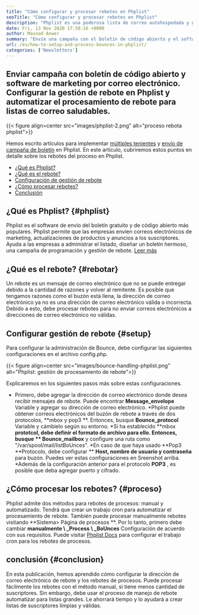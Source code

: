 ```yaml
---
title: "Cómo configurar y procesar rebotes en Phplist" 
seoTitle: "Cómo configurar y procesar rebotes en Phplist" 
description: "Phplist es una poderosa lista de correo autohospedada y gerente de boletín. Ayuda a las empresas a enviar campañas de boletines y rebotes de procesos fácilmente." 
date: Fri, 13 Nov 2020 17:50:16 +0000
author: Masood Anwer
summary: "Envíe una campaña con el boletín de código abierto y el software de marketing por correo electrónico. Configurar la gestión de rebote en Phplist y automatizar el procesamiento de rebote para listas de correo saludables." 
url: /es/how-to-setup-and-process-bounces-in-phplist/
categories: ['Newsletters']
---
```


## Enviar campaña con boletín de código abierto y software de marketing por correo electrónico. Configurar la gestión de rebote en Phplist y automatizar el procesamiento de rebote para listas de correo saludables.

{{< figure align=center src="images/phplist-2.png" alt="proceso rebota phplist">}}

Hemos escrito artículos para implementar [múltiples tenientes][1] y [envío de campaña de boletín][2] en Phplist. En este artículo, cubriremos estos puntos en detalle sobre los rebotes del proceso en Phplist.
  * [¿Qué es Phplist?][3]
  * [¿Qué es el rebote?][4]
  * [Configuración de gestión de rebote][5]
  * [¿Cómo procesar rebotes?][6]
  * [Conclusión][7]

## ¿Qué es Phplist?   {#phplist}
Phplist es el software de envío del boletín gratuito y de código abierto más populares. Phplist permite que las empresas envíen correos electrónicos de marketing, actualizaciones de productos y anuncios a los suscriptores. Ayuda a las empresas a administrar el listado, diseñar un boletín hermoso, una campaña de programación y gestión de rebote. [Leer más][8]

## ¿Qué es el rebote?   {#rebotar}
Un rebote es un mensaje de correo electrónico que no se puede entregar debido a la cantidad de razones y volver al remitente. Es posible que tengamos razones como el buzón está llena, la dirección de correo electrónico ya no es una dirección de correo electrónico válida o incorrecta. Debido a esto, debe procesar rebotes para no enviar correos electrónicos a direcciones de correo electrónico no válidas.

## Configurar gestión de rebote   {#setup}
Para configurar la administración de Bounce, debe configurar las siguientes configuraciones en el archivo config.php.

{{< figure align=center src="images/bounce-handling-phplist.png" alt="Phplist: gestión de procesamiento de rebote">}}

Explicaremos en los siguientes pasos más sobre estas configuraciones.
  * Primero, debe agregar la dirección de correo electrónico donde desea recibir mensajes de rebote. Puede encontrar **Message_envelope**  Variable y agregar su dirección de correo electrónico.
  *Phplist puede obtener correos electrónicos del buzón de rebote a través de dos protocolos, **mbox y pop3 **. Entonces, busque  **Bounce_protocol**   Variable y cámbielo según su entorno.
  *Si ha establecido **mbox  **prototcol, debe definir el formato de archivo para ello. Entonces, busque **  Bounce_mailbox**  y configure una ruta como "/var/spool/mail/listBoUnces".
  *En caso de que haya usado **Pop3  **Protocolo, debe configurar **   **Host, nombre de usuario y contraseña**   para buzón. Puedes ver estas configuraciones en Sreenshot arriba.
  *Además de la configuración anterior para el protocolo **POP3** , es posible que deba agregar puerto y cifrado.

## ¿Cómo procesar los rebotes?   {#proceso}
Phplist admite dos métodos para rebotes de procesos: manual y automatizado. Tendrá que crear un trabajo cron para automatizar el procesamiento de rebote. También puede procesar manualmente rebotes visitando **Sistema> Página de procesos **. Por lo tanto, primero debe cambiar  **manualmente \ _Process \ _BoUnces**   Configuración de acuerdo con sus requisitos. Puede visitar [Phplist Docs][9] para configurar el trabajo cron para los rebotes de procesos.

## conclusión   {#conclusion}
En esta publicación, hemos aprendido cómo configurar la dirección de correo electrónico de rebote y los rebotes de procesos. Puede procesar fácilmente los rebotes con el método manual, si tiene menos cantidad de suscriptores. Sin embargo, debe usar el proceso de manejo de rebote automatizar para listas grandes. Le ahorrará tiempo y lo ayudará a crear listas de suscriptores limpias y válidas.

  
[1]: https://blog.containerize.com/newsletter/how-to-implement-multi-tenancy-in-phplist/
[2]: https://blog.containerize.com/newsletter/how-to-create-and-send-newsletter-using-phplist/
[3]: #phplist
[4]: #bounce
[5]: #setup
[6]: #process
[7]: #conclusion
[8]: https://products.containerize.com/newsletter/phplist
[9]: https://www.phplist.org/manual/books/phplist-manual/page/setting-up-your-cron
